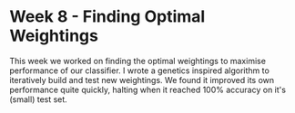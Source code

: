 
# Week 8 - Finding Optimal Weightings

This week we worked on finding the optimal weightings to maximise performance of our classifier. I wrote a genetics inspired algorithm to iteratively build and test new weightings. We found it improved its own performance quite quickly, halting when it reached 100% accuracy on it's (small) test set. 
